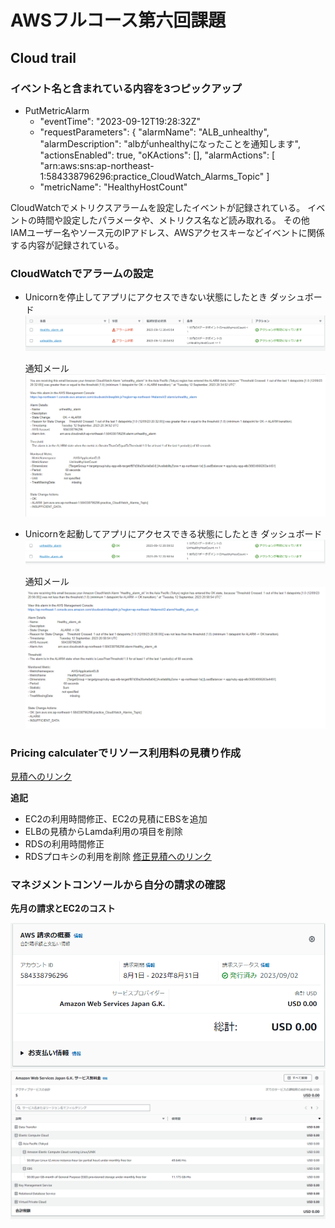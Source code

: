 # AWSフルコース第六回課題

## Cloud trail
### イベント名と含まれている内容を3つピックアップ
- PutMetricAlarm
    - "eventTime": "2023-09-12T19:28:32Z"
    - "requestParameters": {
        "alarmName": "ALB_unhealthy",
        "alarmDescription": "albがunhealthyになったことを通知します",
        "actionsEnabled": true,
        "oKActions": [],
        "alarmActions": [
            "arn:aws:sns:ap-northeast-1:584338796296:practice_CloudWatch_Alarms_Topic"
        ]
    - "metricName": "HealthyHostCount"

CloudWatchでメトリクスアラームを設定したイベントが記録されている。
イベントの時間や設定したパラメータや、メトリクス名など読み取れる。
その他IAMユーザー名やソース元のIPアドレス、AWSアクセスキーなどイベントに関係する内容が記録されている。

### CloudWatchでアラームの設定
- Unicornを停止してアプリにアクセスできない状態にしたとき
    ダッシュボード
    ![unhealthy](./images/lecture06/CloudWatch_unhealthy_app2023-09-13.png)

    通知メール
    ![alarm](./images/lecture06/unhealthy_alarm_mail2023-09-13.png)


- Unicornを起動してアプリにアクセスできる状態にしたとき
    ダッシュボード
    ![healthy](./images/lecture06/CloudWatch_healthy_app2023-09-13.png)

    通知メール
    ![ok](./images/lecture06/healthy_alarm_mail2023-09-13.png)

### Pricing calculaterでリソース利用料の見積り作成
[見積へのリンク](https://calculator.aws/#/estimate?id=3f1ec588a6820fa05824d3c0dca652ca63877965)

**追記**
- EC2の利用時間修正、EC2の見積にEBSを追加
- ELBの見積からLamda利用の項目を削除
- RDSの利用時間修正
- RDSプロキシの利用を削除
[修正見積へのリンク](https://calculator.aws/#/estimate?id=aa2027ab093b9920e807b810cc2c10a45b6d6473)

### マネジメントコンソールから自分の請求の確認
**先月の請求とEC2のコスト**

![all-cost](./images/lecture06/Billing2023-09-13.png)
![ec2-cost](./images/lecture06/EC2cost2023-09-13.png)